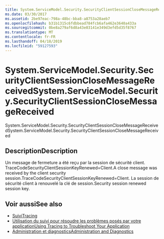 ```yaml
---
title: System.ServiceModel.Security.SecurityClientSessionCloseMessageReceived
ms.date: 03/30/2017
ms.assetid: 2be97eac-798a-48bc-bba8-a8753a28aeb7
ms.openlocfilehash: b31b1315c6fdbbead784fcb6afa462e3640a433a
ms.sourcegitcommit: 0be8a279af6d8a43e03141e349d3efd5d35f8767
ms.translationtype: MT
ms.contentlocale: fr-FR
ms.lasthandoff: 04/18/2019
ms.locfileid: "59127593"
---
```

# <a name="systemservicemodelsecuritysecurityclientsessionclosemessagereceived"></a><span data-ttu-id="5b8c7-102">System.ServiceModel.Security.SecurityClientSessionCloseMessageReceived</span><span class="sxs-lookup"><span data-stu-id="5b8c7-102">System.ServiceModel.Security.SecurityClientSessionCloseMessageReceived</span></span>
<span data-ttu-id="5b8c7-103">System.ServiceModel.Security.SecurityClientSessionCloseMessageReceived</span><span class="sxs-lookup"><span data-stu-id="5b8c7-103">System.ServiceModel.Security.SecurityClientSessionCloseMessageReceived</span></span>  
  
## <a name="description"></a><span data-ttu-id="5b8c7-104">Description</span><span class="sxs-lookup"><span data-stu-id="5b8c7-104">Description</span></span>  
 <span data-ttu-id="5b8c7-105">Un message de fermeture a été reçu par la session de sécurité client. TraceCodeSecurityClientSessionKeyRenewed=Client.</span><span class="sxs-lookup"><span data-stu-id="5b8c7-105">A close message was received by the client security session.TraceCodeSecurityClientSessionKeyRenewed=Client.</span></span> <span data-ttu-id="5b8c7-106">La session de sécurité client à renouvelé la clé de session.</span><span class="sxs-lookup"><span data-stu-id="5b8c7-106">Security session renewed session key.</span></span>  
  
## <a name="see-also"></a><span data-ttu-id="5b8c7-107">Voir aussi</span><span class="sxs-lookup"><span data-stu-id="5b8c7-107">See also</span></span>

- [<span data-ttu-id="5b8c7-108">Suivi</span><span class="sxs-lookup"><span data-stu-id="5b8c7-108">Tracing</span></span>](../../../../../docs/framework/wcf/diagnostics/tracing/index.md)
- [<span data-ttu-id="5b8c7-109">Utilisation du suivi pour résoudre les problèmes posés par votre application</span><span class="sxs-lookup"><span data-stu-id="5b8c7-109">Using Tracing to Troubleshoot Your Application</span></span>](../../../../../docs/framework/wcf/diagnostics/tracing/using-tracing-to-troubleshoot-your-application.md)
- [<span data-ttu-id="5b8c7-110">Administration et diagnostics</span><span class="sxs-lookup"><span data-stu-id="5b8c7-110">Administration and Diagnostics</span></span>](../../../../../docs/framework/wcf/diagnostics/index.md)
